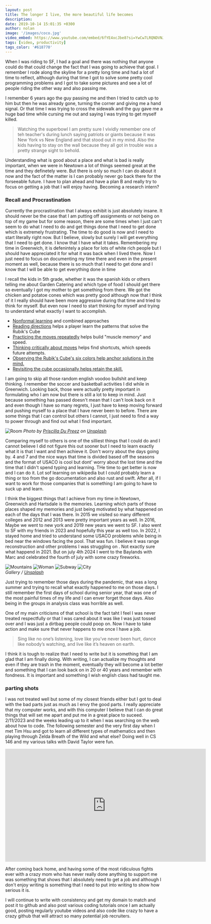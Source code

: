```yaml
---
layout: post
title: The longer I live, the more beautiful life becomes
description:
date: 2019-10-14 15:01:35 +0300
author: nolan
image: '/images/coco.jpg'
video_embed: https://www.youtube.com/embed/6fYE4xcJbe8?si=YwCw7LRQNDVNJRQn
tags: [video, productivity]
tags_color: '#618770'
---
```

When I was riding to SF, I had a goal and there was nothing that anyone could do that could change the fact that I was going to achieve that goal. I remember I rode along the skyline for a pretty long time and had a lot of time to reflect, although during that time I got to solve some pretty cool programming problems and I got to take some pictures and see a lot of people riding the other way and also passing me.

I remember 6 years ago the guy passing me and then I tried to catch up to him but then he was already gone, turning the corner and giving me a hand signal. Or that time I was trying to cross the sidewalk and the guy gave me a huge bad time while cursing me out and saying I was trying to get myself killed.

> Watching the superbowl I am pretty sure I vividly remember one of teh teacher's during lunch saying patriots or giants because it was New York vs New England and that stood out in my mind. Also the kids having to stay on the wall because they all got in trouble was a pretty strange sight to behold.

Understanding what is good about a place and what is bad is really important, when we were in Newtown a lot of things seemed great at the time and they definetely were. But there is only so much I can do about it now and the fact of the matter is I can probably never go back there for the forseeable future. I have to plan ahead and have a plan B and really try to focus on getting a job that I will enjoy having. Becoming a research intern?
### Recall and Procrastination

Currently the procrastination that I always exhibit is just absolutely insane. It should never be the case that I am putting off assignments or not being on top of my game but for some reason, there are some times when I just can't seem to do what I need to do and get things done that I need to get done which is extremely frustrating. The time to do good is now and I need to start literally right now. But I believe, slowly but surely I will get everything that I need to get done. I know that I have what it takes. Remembering my time in Greenwich, it is defenintely a place for lots of white rich people but I should have appreciated it for what it was back when I lived there. Now I just need to focus on documenting my time there and even in the present moment as well, because there is so much that I need to get done and I know that I will be able to get everything done in time

I recall the kids in 5th grade, whether it was the spanish kids or others telling me about Garden Catering and which type of food I should get there so eventually I got my mother to get something from there. We got the chicken and potatoe cones which was pretty good although now that I think of it I really should have been more aggressive during that time and tried to think for myself. But even now I need to start thinking for myself and trying to understand what exactly I want to accomplish.

- [Nonformal learning](https://www.wikipedia.org) and combined approaches
- [Reading directions](https://www.wikipedia.org) helps a player learn the patterns that solve the Rubik's Cube
- [Practicing the moves repeatedly](https://www.wikipedia.org) helps build "muscle memory" and speed.
- [Thinking critically about moves](https://www.wikipedia.org) helps find shortcuts, which speeds future attempts.
- [Observing the Rubik's Cube's six colors help anchor solutions in the mind.](https://www.wikipedia.org)
- [Revisiting the cube occasionally helps retain the skill.](https://www.wikipedia.org)

I am going to skip all those random english voodoo bullshit and keep thinking. I remember the soccer and basketball activities I did while in Greenwich. Looking back, those were actually pretty important in formulating who I am now but there is still a lot to keep in mind. Just because something has passed doesn't mean that I can't look back on it and even though I have so many regrets, I just have to keep moving forward and pushing myself to a place that I have never been to before. There are some things that I can control but others I cannot, I just need to find a way to power through and find out what I find important. 

![Room]({{site.baseurl}}/images/30.jpg)
*Photo by [Priscilla Du Preez](https://unsplash.com/photos/vZb2zeAhmAc) on [Unsplash](https://unsplash.com/)*

Comparing myself to others is one of the silliest things that I could do and I cannot believe I did not figure this out sooner but I need to learn exactly what it is that I want and then achieve it. Don't worry about the days going by. 4 and 7 and the nice ways that time is divided based off the seasons and the format of USACO is cool but dont' worry about the lost time and the time that I didn't spend typing and learning. THe time to get better is now and I can do it. Lot sof learning on wikipedia but I could probably learn a thing or too from the go documentation and also rust and swift. After all, if I want to work for those companies that is something I am going to have to suck up and learn. 

I think the biggest things that I achieve from my time in Newtown, Greenwich and Hartsdale is the memories. Learning which parts of those places shaped my memories and just being motivated by what happened on each of the days that I was there. In 2015 we visited so many different colleges and 2012 and 2013 were pretty important years as well. In 2016, Maybe we went to new york and 2019 new years we went to SF. I also went to SF with my friends in 2023 and hopefully this year as well too. In 2022, I stayed home and tried to understand some USACO problems while being in bed near the windows facing the pool. That was fun. I believe it was range reconstruction and other problems I was struggling on . Not exactly sure what happend in 2021. But on july 4th 2024 I went to the Baylands with Marc and celebrated the fourth of july with some crazy fireworks. 

<div class="gallery-box">
  <div class="gallery gallery--post">
    <img src="/images/32.jpg" loading="lazy" alt="Mountains">
    <img src="/images/33.jpg" loading="lazy" alt="Woman">
    <img src="/images/34.jpg" loading="lazy" alt="Subway">
    <img src="/images/35.jpg" loading="lazy" alt="City">
  </div>
  <em>Gallery / <a href="https://unsplash.com/" target="_blank">Unsplash</a></em>
</div>


Just trying to remember those days during the pandemic, that was a long summer and trying to recall what exactly happened to me on those days. I still remember the first days of school during senior year, that was one of the most painful times of my life and I can enver forget those days. Also being in the groups in analysis class was horrible as well.

One of my main criticisms of that school is the fact taht I feel I was never treated respectfully or that I was cared about it was like I was just tossed over and I was just a dirtbag people could poop on. Now I have to take action and make sure that never happens to me once I have a job. 

> Sing like no one’s listening, love like you’ve never been hurt, dance like nobody’s watching, and live like it’s heaven on earth.

I think it is tough to realize that I need to write but it is something that I am glad that I am finally doing. With writing, I can actualize my thoughts and even if they are trash in the moment, eventually they will become a lot better and something that I can look back on in 20 or 40 years and remember with fondness. It is important and something I wish english class had taught me. 

### parting shots

I was not treated well but some of my closest friends either but I got to deal with the bad parts just as much as I envy the good parts. I really appreciate that my computer works, and with this computer I believe that I can do great things that will set me apart and put me in a great place to suceed. 2/11/2023 and the weeks leading up to it when I was searching on the web about how to code. The following semester and the very first day when I met Tim Hsu and got to learn all different types of mathematics and then playing through Zelda Breath of the Wild and what else? Doing well in CS 146 and my various talks with David Taylor were fun. 

<p><iframe src="https://player.vimeo.com/video/148003889?h=d36b8b4cbb" loading="lazy" width="640" height="360" frameborder="0" allowfullscreen></iframe></p>

After coming back home, and having some of the most ridiculous fights ever with a crazy mom who has never really done anything to support me was something that shows that I absolutely need to get a job and although I don't enjoy writing is something that I need to put into writing to show how serious it is. 

I will continue to write with consistency and get my domain to match and post it to github and also post various coding tutorials once I am actually good, posting regularly youtube videos and also code like crazy to have a crazy github that will attract so many potential job recruiters. 